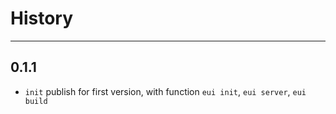 # History
---
## 0.1.1
- `init` publish for first version, with function `eui init`, `eui server`, `eui build`
